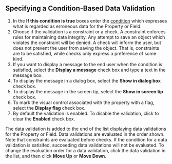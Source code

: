## Specifying a Condition-Based Data Validation

1.  In the **If this condition is true** boxes enter the [condition](../common-concepts/conditions.md "Conditions") which expresses what is regarded as erroneous data for the Property or Field.
2.  Choose if the validation is a constraint or a check. A constraint enforces rules for maintaining data integrity. Any attempt to save an object which violates the constraint will be denied. A check will inform the user, but does not prevent the user from saving the object. That is, constraints are to be satisfied, while checks only express a preference of some kind.
3.  If you want to display a message to the end user when the condition is satisfied, select the **Display a message** check box and type a text in the message box.
4.  To display the message in a dialog box, select the **Show in dialog box** check box.
5.  To display the message in the screen tip, select the **Show in screen tip** check box.
6.  To mark the visual control associated with the property with a flag, select the **Display flag** check box.
7.  By default the validation is enabled. To disable the validation, click to clear the **Enabled** check box.

The data validation is added to the end of the list displaying data validations for the Property or Field. Data validations are evaluated in the order shown. Note that constraints are evaluated before checks. If the condition for a data validation is satisifed, succeeding data validations will not be evaluated. To change the evaluation order for a data validation, click the data validation in the list, and then click **Move Up** or **Move Down**.